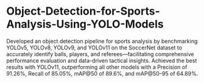 # Object-Detection-for-Sports-Analysis-Using-YOLO-Models
Developed an object detection pipeline for sports analysis by benchmarking YOLOv5, YOLOv8, YOLOv9, and YOLOv11 on the SoccerNet dataset to accurately identify balls, players, and referees—facilitating comprehensive performance evaluation and data-driven tactical insights. Achieved the best results with YOLOv11, outperforming all other models with a Precision of 91.26%, Recall of 85.05%, mAP@50 of 89.6%, and mAP@50–95 of 64.89%.
